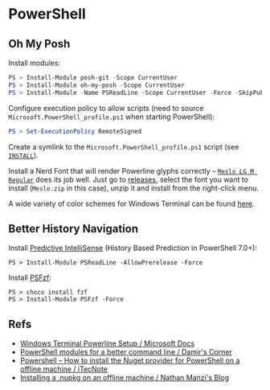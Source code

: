 PowerShell
==========

## Oh My Posh

Install modules:

```powershell
PS > Install-Module posh-git -Scope CurrentUser
PS > Install-Module oh-my-posh -Scope CurrentUser
PS > Install-Module -Name PSReadLine -Scope CurrentUser -Force -SkipPublisherCheck
```

Configure execution policy to allow scripts (need to source `Microsoft.PowerShell_profile.ps1` when starting PowerShell):

```powershell
PS > Set-ExecutionPolicy RemoteSigned
```

Create a symlink to the `Microsoft.PowerShell_profile.ps1` script (see [`INSTALL`](https://github.com/snovvcrash/dotfiles-windows/blob/master/powershell/INSTALL)).

Install a Nerd Font that will render Powerline glyphs correctly – [`Meslo LG M Regular`](https://github.com/ryanoasis/nerd-fonts/tree/master/patched-fonts/Meslo) does its job well. Just go to [releases](https://github.com/ryanoasis/nerd-fonts/releases), select the font you want to install (`Meslo.zip` in this case), unzip it and install from the right-click menu.

A wide variety of color schemes for Windows Terminal can be found [here](https://windowsterminalthemes.dev/).

## Better History Navigation

Install [Predictive IntelliSense](https://devblogs.microsoft.com/powershell/announcing-psreadline-2-1-with-predictive-intellisense/) (History Based Prediction in PowerShell 7.0+):

```
PS > Install-Module PSReadLine -AllowPrerelease -Force
```

Install [PSFzf](https://www.powershellgallery.com/packages/PSFzf):

```
PS > choco install fzf
PS > Install-Module PSFzf -Force
```

## Refs

* [Windows Terminal Powerline Setup / Microsoft Docs](https://docs.microsoft.com/en-us/windows/terminal/tutorials/powerline-setup)
* [PowerShell modules for a better command line / Damir's Corner](https://www.damirscorner.com/blog/posts/20211119-PowerShellModulesForABetterCommandLine.html)
* [Powershell – How to install the Nuget provider for PowerShell on a offline machine / iTecNote](https://itecnote.com/tecnote/powershell-how-to-install-the-nuget-provider-for-powershell-on-a-offline-machine/)
* [Installing a .nupkg on an offline machine / Nathan Manzi's Blog](https://nmanzi.com/blog/installing-nupkg-offline/)
